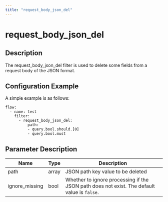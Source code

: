 ```yaml
---
title: "request_body_json_del"
---
```


# request_body_json_del

## Description

The request_body_json_del filter is used to delete some fields from a request body of the JSON format.

## Configuration Example

A simple example is as follows:

```
flow:
  - name: test
    filter:
      - request_body_json_del:
          path:
          - query.bool.should.[0]
          - query.bool.must
```

## Parameter Description

| Name           | Type  | Description                                                                                 |
| -------------- | ----- | ------------------------------------------------------------------------------------------- |
| path           | array | JSON path key value to be deleted                                                           |
| ignore_missing | bool  | Whether to ignore processing if the JSON path does not exist. The default value is `false`. |
